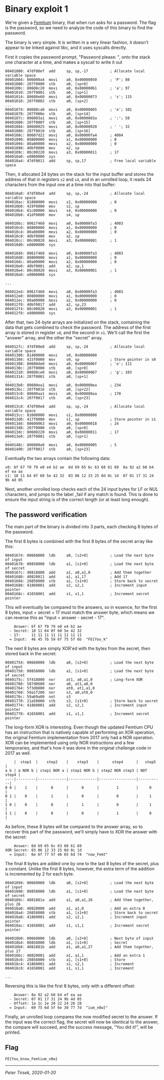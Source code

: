 # Binary exploit 1

We're given a [Femtium](femtium-notes.md) binary, that when run asks for a
password. The flag is the password, so we need to analyze the code of this
binary to find the password.

The binary is very simple. It is written in a very linear fashion, it
doesn't appear to be linked against libc, and it uses syscalls directly.

First it copies the password prompt, "Password please: ", onto the stack one
character at a time, and makes a syscall to write it out

```
00401000: 47df00ef  add     sp, sp,-17          ; Allocate local variable space
00401004: 806000a4  movi    a0, 0x00000050      ; 'P'; 80
00401008: 207f0000  stb     a0, [sp+0]
0040100c: 80600c20  movi    a0, 0x00000061      ; 'a'; 97
00401010: 207f0001  stb     a0, [sp+1]
00401014: 80600e60  movi    a0, 0x00000073      ; 's'; 115
00401018: 207f0002  stb     a0, [sp+2]
...
00401074: 80600ca0  movi    a0, 0x00000065      ; 'e'; 101
00401078: 207f000e  stb     a0, [sp+14]
0040107c: 806003a1  movi    a0, 0x0000003a      ; ':'; 58
00401080: 207f000f  stb     a0, [sp+15]
00401084: 80600025  movi    a0, 0x00000020      ; ' '; 32
00401088: 207f0010  stb     a0, [sp+16]
0040108c: 80607d22  movi    a0, 0x00000fa4      ; 4004
00401090: 80800000  movi    a1, 0x00000000      ; 0
00401094: 80a00000  movi    a2, 0x00000000      ; 0
00401098: 40bf0000  mov     a2, sp
0040109c: 80c00220  movi    a3, 0x00000011      ; 17
004010a0: e8000000  sys
004010a4: 47df0011  add     sp, sp,17           ; Free local variable space
```

Then, it allocated 24 bytes on the stack for the input buffer and stores the
address of that in registers `s2` and `s4`, and in an unrolled loop, it
reads 24 characters from the input one at a time into that buffer:

```
004010a8: 47df00e8  add     sp, sp,-24          ; Allocate local variable space
004010ac: 81800000  movi    s2, 0x00000000      ; 0
004010b0: 419f0000  mov     s2, sp
004010b4: 81c00000  movi    s4, 0x00000000      ; 0
004010b8: 41df0000  mov     s4, sp

004010bc: 8061f460  movi    a0, 0x00000fa3      ; 4003
004010c0: 80800000  movi    a1, 0x00000000      ; 0
004010c4: 80a00000  movi    a2, 0x00000000      ; 0
004010c8: 40bf0000  mov     a2, sp
004010cc: 80c00020  movi    a3, 0x00000001      ; 1
004010d0: e8000000  sys

004010d4: 8061f460  movi    a0, 0x00000fa3      ; 4003
004010d8: 80800000  movi    a1, 0x00000000      ; 0
004010dc: 80a00000  movi    a2, 0x00000000      ; 0
004010e0: 40bf0001  add     a2, sp,1
004010e4: 80c00020  movi    a3, 0x00000001      ; 1
004010e8: e8000000  sys

...

004012e4: 8061f460  movi    a0, 0x00000fa3      ; 4003
004012e8: 80800000  movi    a1, 0x00000000      ; 0
004012ec: 80a00000  movi    a2, 0x00000000      ; 0
004012f0: 40bf0017  add     a2, sp,23
004012f4: 80c00020  movi    a3, 0x00000001      ; 1
004012f8: e8000000  sys
```

After that, two 24-byte arrays are initialized on the stack, containing the
data that gets combined to check the password. The address of the first
array is stored in register `s0`, and the second in `s1`. We'll call the
first the "answer" array, and the other the "secret" array.

```
004012fc: 47df00e8  add     sp, sp,-24          ; Allocate local variable space
00401300: 81400000  movi    s0, 0x00000000
00401304: 415f0000  mov     s0, sp              ; Store pointer in s0
00401308: 80600de0  movi    a0, 0x0000006f      ; 'o'; 111
0040130c: 207f0000  stb     a0, [sp+0]
00401310: 80600ce0  movi    a0, 0x00000067      ; 'g'; 103
00401314: 207f0001  stb     a0, [sp+1]
...
004013b8: 80600ea1  movi    a0, 0x000000ea      ; 234
004013bc: 207f0016  stb     a0, [sp+22]
004013c0: 80600aa1  movi    a0, 0x000000aa      ; 170
004013c4: 207f0017  stb     a0, [sp+23]

004013c8: 47df00e8  add     sp, sp,-24          ; Allocate local variable space
004013cc: 81600000  movi    s1, 0x00000000
004013d0: 417f0000  mov     s1, sp              ; Store pointer in s1
004013d4: 80600063  movi    a0, 0x00000018      ; 24
004013d8: 207f0000  stb     a0, [sp+0]
004013dc: 80600220  movi    a0, 0x00000011      ; 17
004013e0: 207f0001  stb     a0, [sp+1]
...
0040148c: 806000a0  movi    a0, 0x00000005      ; 5
00401490: 207f0017  stb     a0, [sp+23]
```

Eventually the two arrays contain the following data:

```
s0: 6f 67 f0 79 e0 e4 b2 ae  6d 69 65 6c 63 68 61 69  8a 92 a2 b0 b4 ef ea aa
s1: 18 11 64 0f 60 5e 42 32  03 06 12 33 25 0d 0c 1d  07 01 17 31 24 9b 4d 05
```

Next, another unrolled loop checks each of the 24 input bytes for LF or NUL
characters, and jumps to the label _fail if any match is found. This is done
to ensure the input string is of the correct length (or at least long
enough).


## The password verification

The main part of the binary is divided into 3 parts, each checking 8 bytes
of the password.

The first 8 bytes is combined with the first 8 bytes of the secret array
like this:

```
00401674: 00660000  ldb     a0, [s2+0]          ; Load the next byte of input
00401678: 00858000  ldb     a1, [s1+0]          ; Load the next byte of secret
0040167c: 40818800  add     a1, a0,a1,0         ; Add them together
00401680: 40820011  add     a1, a1,17           ; Add 17
00401684: 20858000  stb     a1, [s1+0]          ; Store back to secret
00401688: 41860001  add     s2, s2,1            ; Increment input pointer
0040168c: 41658001  add     s1, s1,1            ; Increment secret pointer
```

This will eventually be compared to the answers, so in essence, for the
first 8 bytes, input + secret + 17 must match the answer byte, which means
we can reverse this as "input = answer - secret - 17".

```
    Answer: 6f 67 f0 79 e0 e4 b2 ae
  - Secret: 18 11 64 0f 60 5e 42 32
  - 17:     11 11 11 11 11 11 11 11
  = Input:  46 45 7b 59 6f 75 5f 6b  "FE{You_k"
```


The next 8 bytes are simply XOR'ed with the bytes from the secret, then
stored back in the secret:

```
00401754: 00660000  ldb     a0, [s2+0]          ; Load the next byte of input
00401758: 00858000  ldb     a1, [s1+0]          ; Load the next byte of secret
0040175c: 5f418800  nor     at1, a0,a1,0        ; Long-form XOR
00401760: 587d0600  nor     a0, at1,a0,0
00401764: 5f3d0800  nor     at0, at1,a1,0
00401768: 59a1f200  nor     s3, a0,at0,0
0040176c: 59a69a00  not     s3
00401770: 21a58000  stb     s3, [s1+0]          ; Store back to secret
00401774: 41860001  add     s2, s2,1            ; Increment input pointer
00401778: 41658001  add     s1, s1,1            ; Increment secret pointer
```

The long-form XOR is interesting. Even though the updated Femtium CPU has an
instruction that is natively capable of performing an XOR operation, the
original Femtium implementation from 2017 only had a NOR operation. XOR can
be implemented using only NOR instructions and a few temporaries, and that's
how it was done in the original challenge code in 2017 as well.

```
    |  step1  |    step2    |    step3    |      step4      |   step5   |
a b | a NOR b | step1 NOR a | step1 NOR b | step2 NOR step3 | NOT step4 |
----|---------|-------------|-------------|-----------------|-----------|
0 0 |    1    |      0      |      0      |        1        |     0     |
0 1 |    0    |      1      |      0      |        0        |     1     |
1 0 |    0    |      0      |      1      |        0        |     1     |
1 1 |    0    |      0      |      0      |        1        |     0     |
```

As before, these 8 bytes will be compared to the answer array, so to recover
this part of the password, we'll simply have to XOR the answer with the
secret:

```
    Answer: 6d 69 65 6c 63 68 61 69
XOR Secret: 03 06 12 33 25 0d 0c 1d
  = Input:  6e 6f 77 5f 46 65 6d 74  "now_Femt"
```

The final 8 bytes are added one by one to the last 8 bytes of the secret,
plus a constant. Unlike the first 8 bytes, however, the extra term of the
addition is incremented by 2 for each byte.

```
00401894: 00660000  ldb     a0, [s2+0]          ; Load the next byte of input
00401898: 00858000  ldb     a1, [s1+0]          ; Load the next byte of secret
0040189c: 4081881a  add     a1, a0,a1,26        ; Add them together, plus 26
004018a0: 40820000  add     a1, a1,0            ; Add an extra 0
004018a4: 20858000  stb     a1, [s1+0]          ; Store back to secret
004018a8: 41860001  add     s2, s2,1            ; Increment input pointer
004018ac: 41658001  add     s1, s1,1            ; Increment secret pointer

004018b0: 00660000  ldb     a0, [s2+0]          ; Next byte of input
004018b4: 00858000  ldb     a1, [s1+0]          ; Secret
004018b8: 4081881b  add     a1, a0,a1,27        ; Add them together, plus 27
004018bc: 40820001  add     a1, a1,1            ; Add an extra 1
004018c0: 20858000  stb     a1, [s1+0]          ; Store
004018c4: 41860001  add     s2, s2,1            ; Increment
004018c8: 41658001  add     s1, s1,1            ; Increment

...
```

Reversing this is like the first 8 bytes, only with a different offset:

```
    Answer: 8a 92 a2 b0 b4 ef ea aa
  - Secret: 07 01 17 31 24 9b 4d 05
  - Offset: 1a 1c 1e 20 22 24 26 28
  = Input:  69 75 6d 5f 6e 30 77 7d  "ium_n0w}"
```

Finally, an unrolled loop compares the now modified secret to the answer. If
the input was the correct flag, the secret will now be identical to the
answer, the compare will succeed, and the success message, "You did it!",
will be printed.


## Flag

`FE{You_know_Femtium_n0w}`


---
_Peter Tirsek, 2020-01-20_
